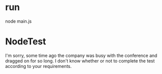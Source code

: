 
# run
node main.js




# NodeTest
I'm sorry, some time ago the company was busy with the conference and dragged on for so long. I don't know whether or not to complete the test according to your requirements.

